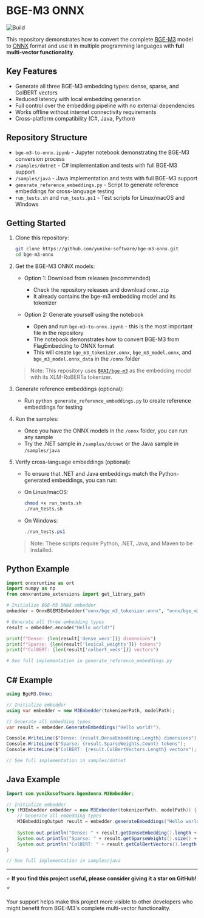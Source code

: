 # BGE-M3 ONNX

![Build](https://github.com/yuniko-software/bge-m3-onnx/actions/workflows/ci-build.yml/badge.svg)

This repository demonstrates how to convert the complete [BGE-M3](https://github.com/FlagOpen/FlagEmbedding) model to [ONNX](https://github.com/microsoft/onnxruntime) format and use it in multiple programming languages with **full multi-vector functionality**.

## Key Features

- Generate all three BGE-M3 embedding types: dense, sparse, and ColBERT vectors
- Reduced latency with local embedding generation  
- Full control over the embedding pipeline with no external dependencies
- Works offline without internet connectivity requirements
- Cross-platform compatibility (C#, Java, Python)

## Repository Structure

- `bge-m3-to-onnx.ipynb` - Jupyter notebook demonstrating the BGE-M3 conversion process
- `/samples/dotnet` - C# implementation and tests with full BGE-M3 support
- `/samples/java` - Java implementation and tests with full BGE-M3 support
- `generate_reference_embeddings.py` - Script to generate reference embeddings for cross-language testing
- `run_tests.sh` and `run_tests.ps1` - Test scripts for Linux/macOS and Windows

## Getting Started

1. Clone this repository:
   ```bash
   git clone https://github.com/yuniko-software/bge-m3-onnx.git
   cd bge-m3-onnx
   ```

2. Get the BGE-M3 ONNX models:
   - Option 1: Download from releases (recommended)
     - Check the repository releases and download `onnx.zip`
     - It already contains the bge-m3 embedding model and its tokenizer
   
   - Option 2: Generate yourself using the notebook
     - Open and run `bge-m3-to-onnx.ipynb` - this is the most important file in the repository
     - The notebook demonstrates how to convert BGE-M3 from FlagEmbedding to ONNX format
     - This will create `bge_m3_tokenizer.onnx`, `bge_m3_model.onnx`, and `bge_m3_model.onnx_data` in the `/onnx` folder
   
   > Note: This repository uses [`BAAI/bge-m3`](https://github.com/FlagOpen/FlagEmbedding) as the embedding model with its XLM-RoBERTa tokenizer.

3. Generate reference embeddings (optional):
   - Run `python generate_reference_embeddings.py` to create reference embeddings for testing

4. Run the samples:
   - Once you have the ONNX models in the `/onnx` folder, you can run any sample
   - Try the .NET sample in `/samples/dotnet` or the Java sample in `/samples/java`

5. Verify cross-language embeddings (optional):
   - To ensure that .NET and Java embeddings match the Python-generated embeddings, you can run:
   
   - On Linux/macOS:
     ```bash
     chmod +x run_tests.sh
     ./run_tests.sh
     ```
   
   - On Windows:
     ```powershell
     ./run_tests.ps1
     ```
   
   > Note: These scripts require Python, .NET, Java, and Maven to be installed.

## Python Example

```python
import onnxruntime as ort
import numpy as np
from onnxruntime_extensions import get_library_path

# Initialize BGE-M3 ONNX embedder
embedder = OnnxBGEM3Embedder("onnx/bge_m3_tokenizer.onnx", "onnx/bge_m3_model.onnx")

# Generate all three embedding types
result = embedder.encode("Hello world!")

print(f"Dense: {len(result['dense_vecs'])} dimensions")
print(f"Sparse: {len(result['lexical_weights'])} tokens")  
print(f"ColBERT: {len(result['colbert_vecs'])} vectors")

# See full implementation in generate_reference_embeddings.py
```

## C# Example

```csharp
using BgeM3.Onnx;

// Initialize embedder
using var embedder = new M3Embedder(tokenizerPath, modelPath);

// Generate all embedding types
var result = embedder.GenerateEmbeddings("Hello world!");

Console.WriteLine($"Dense: {result.DenseEmbedding.Length} dimensions");
Console.WriteLine($"Sparse: {result.SparseWeights.Count} tokens");
Console.WriteLine($"ColBERT: {result.ColBertVectors.Length} vectors");

// See full implementation in samples/dotnet
```

## Java Example

```java
import com.yunikosoftware.bgem3onnx.M3Embedder;

// Initialize embedder
try (M3Embedder embedder = new M3Embedder(tokenizerPath, modelPath)) {
    // Generate all embedding types
    M3EmbeddingOutput result = embedder.generateEmbeddings("Hello world!");
    
    System.out.println("Dense: " + result.getDenseEmbedding().length + " dimensions");
    System.out.println("Sparse: " + result.getSparseWeights().size() + " tokens");
    System.out.println("ColBERT: " + result.getColBertVectors().length + " vectors");
}

// See full implementation in samples/java
```

---

⭐ **If you find this project useful, please consider giving it a star on GitHub!** ⭐ 

Your support helps make this project more visible to other developers who might benefit from BGE-M3's complete multi-vector functionality.